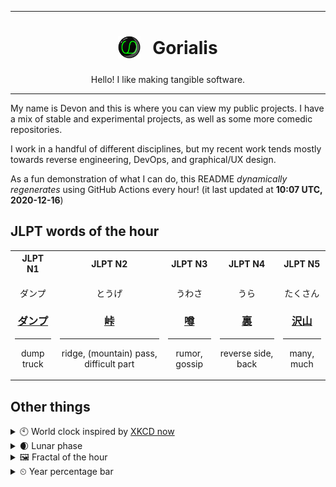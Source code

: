 ***

<h1 align="center">
<sub>
    <img src="readme/resources/avatar.png" height="36">
</sub>
&nbsp;
Gorialis
</h1>
<p align="center">
Hello! I like making tangible software.
</p>

***

My name is Devon and this is where you can view my public projects. I have a mix of stable and experimental projects, as well as some more comedic repositories.

I work in a handful of different disciplines, but my recent work tends mostly towards reverse engineering, DevOps, and graphical/UX design.

As a fun demonstration of what I can do, this README *dynamically regenerates* using GitHub Actions every hour! (it last updated at **10:07 UTC, 2020-12-16**)

<h2>JLPT words of the hour</h2>
<table>
    <tr>
        <th>JLPT N1</th>
        <th>JLPT N2</th>
        <th>JLPT N3</th>
        <th>JLPT N4</th>
        <th>JLPT N5</th>
    </tr>
    <tr>
        <td>
            <p align="center">ダンプ</p>
            <h3 align="center"><b><a href="https://jisho.org/search/%E3%83%80%E3%83%B3%E3%83%97">ダンプ</a></b></h3>
            <hr>
            <p align="center">dump truck</p>
        </td>
        <td>
            <p align="center">とうげ</p>
            <h3 align="center"><b><a href="https://jisho.org/search/%E5%B3%A0">峠</a></b></h3>
            <hr>
            <p align="center">ridge,<wbr> (mountain) pass,<wbr> difficult part</p>
        </td>
        <td>
            <p align="center">うわさ</p>
            <h3 align="center"><b><a href="https://jisho.org/search/%E5%99%82">噂</a></b></h3>
            <hr>
            <p align="center">rumor,<wbr> gossip</p>
        </td>
        <td>
            <p align="center">うら</p>
            <h3 align="center"><b><a href="https://jisho.org/search/%E8%A3%8F">裏</a></b></h3>
            <hr>
            <p align="center">reverse side,<wbr> back</p>
        </td>
        <td>
            <p align="center">たくさん</p>
            <h3 align="center"><b><a href="https://jisho.org/search/%E6%B2%A2%E5%B1%B1">沢山</a></b></h3>
            <hr>
            <p align="center">many,<wbr> much</p>
        </td>
    </tr>
</table>

<h2>Other things</h2>
<details>
<summary>🕙  World clock inspired by <a href="https://xkcd.com/now">XKCD now</a></summary>

> <img src="generated/now.png" width="512">

</details>
<details>
<summary>🌒 Lunar phase</summary>

The moon is approximately 7.95% through its phase (Waxing Crescent).

</details>
<details>
<summary>&#x1f5bc; Fractal of the hour</summary>

> <img src="generated/fractal.png" width="512">

</details>
<details>
<summary>&#x23f2; Year percentage bar</summary>
<pre><code>2020 [███████████████████▁] 95.74%</code></pre>
</details>
